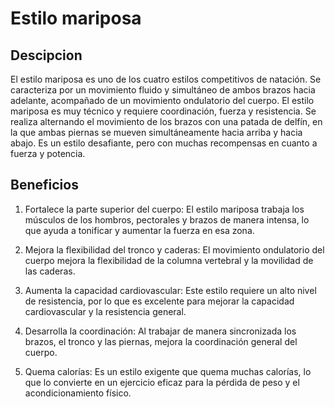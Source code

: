 # Estilo mariposa

## Descipcion
El estilo mariposa es uno de los cuatro estilos competitivos de natación. Se caracteriza por un movimiento fluido y simultáneo de ambos brazos hacia adelante, acompañado de un movimiento ondulatorio del cuerpo. El estilo mariposa es muy técnico y requiere coordinación, fuerza y resistencia. Se realiza alternando el movimiento de los brazos con una patada de delfín, en la que ambas piernas se mueven simultáneamente hacia arriba y hacia abajo. Es un estilo desafiante, pero con muchas recompensas en cuanto a fuerza y potencia.

## Beneficios
1. Fortalece la parte superior del cuerpo: El estilo mariposa trabaja los músculos de los hombros, pectorales y brazos de manera intensa, lo que ayuda a tonificar y aumentar la fuerza en esa zona.

2. Mejora la flexibilidad del tronco y caderas: El movimiento ondulatorio del cuerpo mejora la flexibilidad de la columna vertebral y la movilidad de las caderas.

3. Aumenta la capacidad cardiovascular: Este estilo requiere un alto nivel de resistencia, por lo que es excelente para mejorar la capacidad cardiovascular y la resistencia general.

4. Desarrolla la coordinación: Al trabajar de manera sincronizada los brazos, el tronco y las piernas, mejora la coordinación general del cuerpo.

5. Quema calorías: Es un estilo exigente que quema muchas calorías, lo que lo convierte en un ejercicio eficaz para la pérdida de peso y el acondicionamiento físico.
